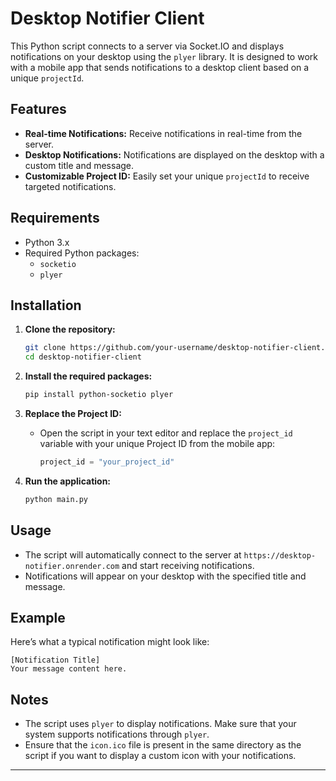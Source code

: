 # Desktop Notifier Client

This Python script connects to a server via Socket.IO and displays notifications on your desktop using the `plyer` library. It is designed to work with a mobile app that sends notifications to a desktop client based on a unique `projectId`.

## Features

- **Real-time Notifications:** Receive notifications in real-time from the server.
- **Desktop Notifications:** Notifications are displayed on the desktop with a custom title and message.
- **Customizable Project ID:** Easily set your unique `projectId` to receive targeted notifications.

## Requirements

- Python 3.x
- Required Python packages:
  - `socketio`
  - `plyer`

## Installation

1. **Clone the repository:**
   ```bash
   git clone https://github.com/your-username/desktop-notifier-client.git
   cd desktop-notifier-client
   ```

2. **Install the required packages:**
   ```bash
   pip install python-socketio plyer
   ```

3. **Replace the Project ID:**
   - Open the script in your text editor and replace the `project_id` variable with your unique Project ID from the mobile app:
     ```python
     project_id = "your_project_id"
     ```

4. **Run the application:**
   ```bash
   python main.py
   ```

## Usage

- The script will automatically connect to the server at `https://desktop-notifier.onrender.com` and start receiving notifications.
- Notifications will appear on your desktop with the specified title and message.

## Example

Here’s what a typical notification might look like:

```
[Notification Title]
Your message content here.
```

## Notes

- The script uses `plyer` to display notifications. Make sure that your system supports notifications through `plyer`.
- Ensure that the `icon.ico` file is present in the same directory as the script if you want to display a custom icon with your notifications.

----